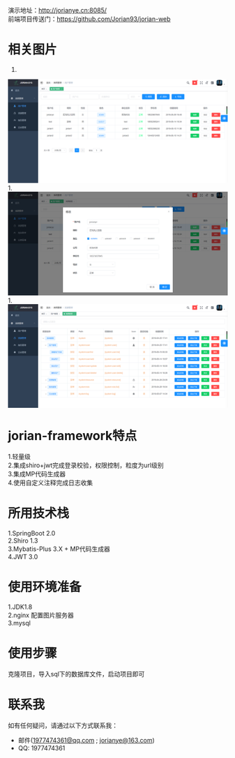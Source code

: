 演示地址：http://jorianye.cn:8085/   
前端项目传送门：https://github.com/Jorian93/jorian-web 

# 相关图片
1.  
  ![image](https://github.com/Jorian93/hello-word/blob/master/images/2019-05-29_150510.png) 
1.  
  ![image](https://github.com/Jorian93/hello-word/blob/master/images/2019-05-29_150552.png) 
1.  
  ![image](https://github.com/Jorian93/hello-word/blob/master/images/2019-05-29_150617.png) 

# jorian-framework特点  
1.轻量级   
2.集成shiro+jwt完成登录校验，权限控制，粒度为url级别  
3.集成MP代码生成器  
4.使用自定义注释完成日志收集  


# 所用技术栈  
1.SpringBoot 2.0  
2.Shiro 1.3  
3.Mybatis-Plus 3.X + MP代码生成器  
4.JWT 3.0

# 使用环境准备  
1.JDK1.8  
2.nginx 配置图片服务器  
3.mysql   

# 使用步骤  
克隆项目，导入sql下的数据库文件，启动项目即可

# 联系我  
如有任何疑问，请通过以下方式联系我：  
* 邮件(1977474361@qq.com ; jorianye@163.com)    
* QQ: 1977474361  



